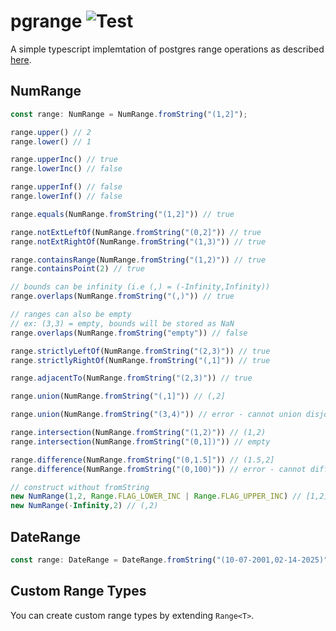 # pgrange ![Test](https://github.com/qugu2427/pgrange/actions/workflows/test.yml/badge.svg)

A simple typescript implemtation of postgres range operations as described [here](https://www.postgresql.org/docs/9.3/functions-range.html).

## NumRange
```typescript
const range: NumRange = NumRange.fromString("(1,2]");

range.upper() // 2
range.lower() // 1

range.upperInc() // true
range.lowerInc() // false

range.upperInf() // false
range.lowerInf() // false

range.equals(NumRange.fromString("(1,2]")) // true

range.notExtLeftOf(NumRange.fromString("(0,2]")) // true
range.notExtRightOf(NumRange.fromString("(1,3)")) // true

range.containsRange(NumRange.fromString("(1,2)")) // true
range.containsPoint(2) // true

// bounds can be infinity (i.e (,) = (-Infinity,Infinity))
range.overlaps(NumRange.fromString("(,)")) // true

// ranges can also be empty 
// ex: (3,3) = empty, bounds will be stored as NaN
range.overlaps(NumRange.fromString("empty")) // false

range.strictlyLeftOf(NumRange.fromString("(2,3)")) // true
range.strictlyRightOf(NumRange.fromString("(,1]")) // true

range.adjacentTo(NumRange.fromString("(2,3)")) // true

range.union(NumRange.fromString("(,1]")) // (,2]

range.union(NumRange.fromString("(3,4)")) // error - cannot union disjoint ranges

range.intersection(NumRange.fromString("(1,2)")) // (1,2)
range.intersection(NumRange.fromString("(0,1])")) // empty

range.difference(NumRange.fromString("(0,1.5]")) // (1.5,2]
range.difference(NumRange.fromString("(0,100)")) // error - cannot difference to disjoint ranges

// construct without fromString
new NumRange(1,2, Range.FLAG_LOWER_INC | Range.FLAG_UPPER_INC) // [1,2]
new NumRange(-Infinity,2) // (,2)
```
## DateRange
```typescript
const range: DateRange = DateRange.fromString("(10-07-2001,02-14-2025)");
```
## Custom Range Types
You can create custom range types by extending `Range<T>`.